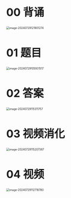 # 00 背诵

<img src="https://cvp.oss-cn-shanghai.aliyuncs.com/picgo/202407291219405.png" alt="image-20240729121901274" style="zoom:50%;" />



# 01 题目

<img src="https://cvp.oss-cn-shanghai.aliyuncs.com/picgo/202407291059687.png" alt="image-20240729105931517" style="zoom:50%;" />



# 02 答案

<img src="https://cvp.oss-cn-shanghai.aliyuncs.com/picgo/202407291153853.png" alt="image-20240729115311757" style="zoom:50%;" />



# 03 视频消化

<img src="https://cvp.oss-cn-shanghai.aliyuncs.com/picgo/202407291152528.png" alt="image-20240729115207387" style="zoom:50%;" />



# 04 视频

<img src="https://cvp.oss-cn-shanghai.aliyuncs.com/picgo/202407291127972.png" alt="image-20240729112718780" style="zoom:50%;" />